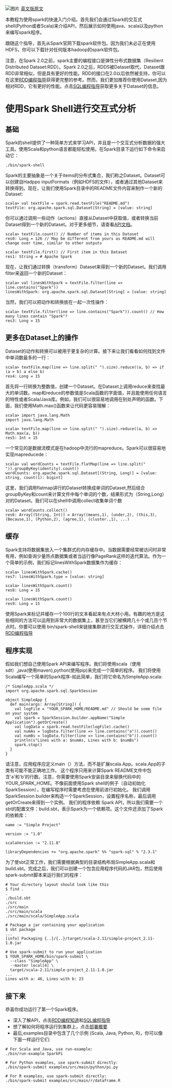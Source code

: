 ![图片][5]
[英文版原文][4]

本教程为使用spark的快速入门介绍。首先我们会通过Spark的交互式shell(Python或者Scala)来介绍API，然后展示如何使用java、scala以及python来编写spark程序。

跟随这个指导，首先从Spark官网下载spark软件包。因为我们未必正在使用HDFS，你可以下载针对任何版本hadoop的spark软件包。

注意，在Spark 2.0之前，spark主要的编程接口是弹性分布式数据集（Resilient Distributed Dataset:RDD）。Spark 2.0之后，RDDS被Dataset取代，Dataset跟RDD非常相似，但是具有更好的性能。RDD的接口在2.0以后依然被支持，你可以在这里[RDD编程指导][1]获得更完整的参考。然而，我们更加推荐你使用Dataset,因为相对RDD，它有更好的性能。点击[SQL编程指导][2]获取更多关于Dataset的信息。

# 使用Spark Shell进行交互式分析
## 基础
Spark的shell提供了一种简单方式来学习API，并且是一个交互式分析数据的强大工具。使用Scala和python语言都能轻松使用。在Spark目录下运行如下命令来启动它：
```
./bin/spark-shell
```
Spark的主要抽象是一个关于items的分布式集合，我们称之Dataset。Dataset可以创建自Hadppo inputFormats（例如HDFS的文件），或者通过其他Dataset来转换得到。现在，让我们使用Spark目录中的README文件内容来制作一个新的Dataset:
```
scala> val textFile = spark.read.textFile("README.md")
textFile: org.apache.spark.sql.Dataset[String] = [value: string]
```
你可以通过调用一些动作（actions）直接从Dataset中获取值，或者转换当前Dataset得到一个新的Dataset。对于更多细节，请查看[API文档][3]。
```
scala> textFile.count() // Number of items in this Dataset
res0: Long = 126 // May be different from yours as README.md will change over time, similar to other outputs

scala> textFile.first() // First item in this Dataset
res1: String = # Apache Spark
```
现在，让我们通过转换（transform）Dataset来得到一个新的Dataset。我们调用filter来返回一个新的Dataset：
```
scala> val linesWithSpark = textFile.filter(line => line.contains("Spark"))
linesWithSpark: org.apache.spark.sql.Dataset[String] = [value: string]
```
当然，我们可以把动作和转换放在一起一次性操作：
```
scala> textFile.filter(line => line.contains("Spark")).count() // How many lines contain "Spark"?
res3: Long = 15
```
## 更多在Dataset上的操作
Dataset的动作和转换可以被用于更复杂的计算。接下来让我们看看如何找到文件中单词数最多的一行：
```
scala> textFile.map(line => line.split(" ").size).reduce((a, b) => if (a > b) a else b)
res4: Long = 15
```

首先将一行转换为整数值，创建一个Dataset。在Dataset上调用reduce来查找最大的单词数。map和reduce的参数值是Scala函数的字面值，并且能使用任何语言的特性或者Scala/Java库。例如，我们可以很容易地调用在别处声明的函数。下面，我们使用Math.max()函数来让代码更容易理解：
```
scala> import java.lang.Math
import java.lang.Math

scala> textFile.map(line => line.split(" ").size).reduce((a, b) => Math.max(a, b))
res5: Int = 15
```

一个常见的是数据流模式是在hadoop中流行的mapreduce。Spark可以很容易地实现mapreducede：
```
scala> val wordCounts = textFile.flatMap(line => line.split(" ")).groupByKey(identity).count()
wordCounts: org.apache.spark.sql.Dataset[(String, Long)] = [value: string, count(1): bigint]
```
这里，我们调用flatmap讲行的Dataset转换成单词的Dataset,然后结合groupByKey和count来计算文件中每个单词的个数，结果形式为（String,Long）对的Dataset。我们可以在shell中调用collect收集单词个数
```
scala> wordCounts.collect()
res6: Array[(String, Int)] = Array((means,1), (under,2), (this,3), (Because,1), (Python,2), (agree,1), (cluster.,1), ...)
```
## 缓存
Spark支持将数据集放入一个集群式的内存缓存中。当数据需要经常被访问时非常有用，例如查询少量热点数据集或者当运行像PageRank这样的迭代算法。作为一个简单的示例，我们标记linesWithSpark数据集作为缓存：
```
scala> linesWithSpark.cache()
res7: linesWithSpark.type = [value: string]

scala> linesWithSpark.count()
res8: Long = 15

scala> linesWithSpark.count()
res9: Long = 15
```
使用Spark来标记并缓存一个100行的文本看起来有点大材小用。有趣的地方是这些相同的方法可以运用到非常大的数据集上，甚至当它们被横跨几十个或几百个节点时。你要可以使用
bin/spark-shell来链接集群进行交互式操作，详细介绍点击[RDD编程指导][6]

## 程序实现
假如我们想自己使用Spark API来编写程序。我们将使用scala（使用sdt）,java(使用maven),python(使用pip)来完成一个简单的程序。
我们将使用Scala编写一个简单的Spark程序-如此简单，我们将它命名为SimpleApp.scala:
```
/* SimpleApp.scala */
import org.apache.spark.sql.SparkSession

object SimpleApp {
  def main(args: Array[String]) {
    val logFile = "YOUR_SPARK_HOME/README.md" // Should be some file on your system
    val spark = SparkSession.builder.appName("Simple Application").getOrCreate()
    val logData = spark.read.textFile(logFile).cache()
    val numAs = logData.filter(line => line.contains("a")).count()
    val numBs = logData.filter(line => line.contains("b")).count()
    println(s"Lines with a: $numAs, Lines with b: $numBs")
    spark.stop()
  }
}
```
请注意，应用程序应定义main（）方法，而不是扩展scala.App。scala.App的子类有可能不能正确地工作。
这个程序只用来计算Spark README文件中包含'a'和'b'的行数。注意，你需要使用Spark安装目录来替换代码中的YOUR_SPARK_HOME。不像前面使用Spark shell的例子（自动初始化SparkSession），在编写程序时需要考虑在使用前进行初始化。
我们调用SparkSession.builder来构造一个SparkSession，设置程序名称，最后调用getOrCreate来得到一个实例。
我们的程序依赖 Spark API，所以我们需要一个sbt的配置文件：build.sbt，表示Spark为一个依赖项。这个文件还添加了Spark的依赖库：
```
name := "Simple Project"

version := "1.0"

scalaVersion := "2.11.8"

libraryDependencies += "org.apache.spark" %% "spark-sql" % "2.3.1"
```

为了使sbt正常工作，我们需要根据典型的目录结构布局SimpleApp.scala和build.sbt。完成之后，我们可以创建一个包含应用程序代码的JAR包，然后使用spark-submit脚本来运行我们的程序：
```
# Your directory layout should look like this
$ find .
.
./build.sbt
./src
./src/main
./src/main/scala
./src/main/scala/SimpleApp.scala

# Package a jar containing your application
$ sbt package
...
[info] Packaging {..}/{..}/target/scala-2.11/simple-project_2.11-1.0.jar

# Use spark-submit to run your application
$ YOUR_SPARK_HOME/bin/spark-submit \
  --class "SimpleApp" \
  --master local[4] \
  target/scala-2.11/simple-project_2.11-1.0.jar
...
Lines with a: 46, Lines with b: 23
```
## 接下来
恭喜你成功运行了第一个Spark程序。
* 深入了解API，点击[RDD编程知道][7]和[SQL编程指导][8]
* 想了解如何将程序运行到集群上，点击[部署概要][9]
* 最后,examples目录中包含了几个示例 (Scala, Java, Python, R)，你可以像下面一样运行它们:

```
# For Scala and Java, use run-example:
./bin/run-example SparkPi

# For Python examples, use spark-submit directly:
./bin/spark-submit examples/src/main/python/pi.py

# For R examples, use spark-submit directly:
./bin/spark-submit examples/src/main/r/dataframe.R
```




  [1]: http://spark.apache.org/docs/latest/rdd-programming-guide.html
  [2]: http://spark.apache.org/docs/latest/sql-programming-guide.html
  [3]: http://spark.apache.org/docs/latest/api/scala/index.html#org.apache.spark.sql.Dataset
  [4]: http://spark.apache.org/docs/latest/quick-start.html
  [5]: http://kooola.com/upload/2018/06/7qanlnrum8i7jrg86u2vita3b2.jpg
  [6]: http://spark.apache.org/docs/latest/rdd-programming-guide.html#using-the-shell
  [7]: http://spark.apache.org/docs/latest/rdd-programming-guide.html
  [8]: http://spark.apache.org/docs/latest/sql-programming-guide.html
  [9]: http://spark.apache.org/docs/latest/cluster-overview.html